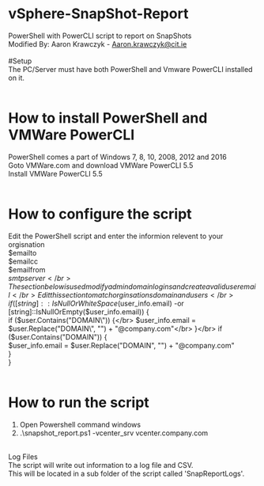 # vSphere-SnapShot-Report
PowerShell with PowerCLI script to report on SnapShots
</br>
Modified By: Aaron Krawczyk - Aaron.krawczyk@cit.ie</br>
</br>
#Setup</br>
The PC/Server must have both PowerShell and Vmware PowerCLI installed on it.</br>
</br>
# How to install PowerShell and VMWare PowerCLI</br>
PowerShell comes a part of Windows 7, 8, 10, 2008, 2012 and 2016</br>
Goto VMWare.com and download VMWare PowerCLI 5.5</br>
Install VMWare PowerCLI 5.5</br>
</br>
# How to configure the script</br>
Edit the PowerShell script and enter the informion relevent to your orgisnation</br>
$emailto</br>
$emailcc</br>
$emailfrom</br>
$smtpserver</br>
The section below is used modify admin domain logins and create a valid user email</br>
Edit this section to match orginsations domain and users</br>
if ([string]::IsNullOrWhiteSpace($user_info.email) -or [string]::IsNullOrEmpty($user_info.email)) {</br>
if ($user.Contains("DOMAIN\")) {</br>
$user_info.email = $user.Replace("DOMAIN\", "") + "@company.com"</br>
}</br>
if ($user.Contains("DOMAIN\")) {</br>
$user_info.email = $user.Replace("DOMAIN\", "") + "@company.com"</br>
}</br>
}</br>
</br>
# How to run the script</br>
1. Open Powershell command windows</br>
2. .\snapshot_report.ps1 -vcenter_srv vcenter.company.com</br>
</br>
Log Files</br>
The script will write out information to a log file and CSV.</br>
This will be located in a sub folder of the script called 'SnapReportLogs'.</br>
